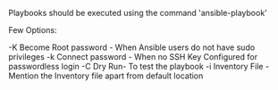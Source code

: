 Playbooks should be executed using the command 'ansible-playbook'

Few Options:

-K  Become Root password - When Ansible users do not have sudo privileges
-k  Connect password - When no SSH Key Configured for passwordless login
-C  Dry Run- To test the playbook
-i  Inventory File - Mention the Inventory file apart from default location

